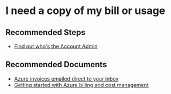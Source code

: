 <properties
	pageTitle="I need a copy of my bill or usage"
	description="I need a copy of my bill or usage"
	service="microsoft.billing"
	resource="billing"
	authors="jlian"
	ms.author="jlian"
	displayOrder="5"
	selfHelpType="resource"
	supportTopicIds=""
	resourceTags=""
	productPesIds=""
	cloudEnvironments="MoonCake"
	articleId="billing-ineedacopyofmybillorusage-mooncake"
	ownershipId="ASMS_Billing"
/>

# I need a copy of my bill or usage

## **Recommended Steps**

* [Find out who's the Account Admin](data-blade:Microsoft_Azure_Billing.SubscriptionPropertiesBlade)

## **Recommended Documents**

* [Azure invoices emailed direct to your inbox](https://azure.microsoft.com/blog/azure-email-invoices/)
* [Getting started with Azure billing and cost management](https://docs.azure.cn/billing/billing-getting-started)
